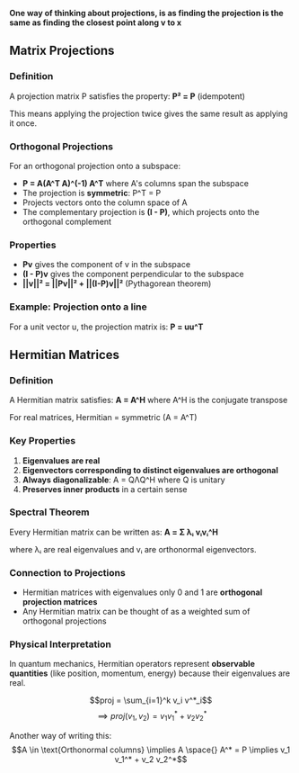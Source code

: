 

**One way of thinking about projections, is as finding the projection
is the same as finding the closest point along v to x**

## Matrix Projections

### Definition
A projection matrix P satisfies the property: **P² = P** (idempotent)

This means applying the projection twice gives the same result as applying it once.

### Orthogonal Projections
For an orthogonal projection onto a subspace:
- **P = A(A^T A)^(-1) A^T** where A's columns span the subspace
- The projection is **symmetric**: P^T = P
- Projects vectors onto the column space of A
- The complementary projection is **(I - P)**, which projects onto the orthogonal complement

### Properties
- **Pv** gives the component of v in the subspace
- **(I - P)v** gives the component perpendicular to the subspace
- **||v||² = ||Pv||² + ||(I-P)v||²** (Pythagorean theorem)

### Example: Projection onto a line
For a unit vector u, the projection matrix is: **P = uu^T**

## Hermitian Matrices

### Definition
A Hermitian matrix satisfies: **A = A^H** where A^H is the conjugate transpose

For real matrices, Hermitian = symmetric (A = A^T)

### Key Properties
1. **Eigenvalues are real**
2. **Eigenvectors corresponding to distinct eigenvalues are orthogonal**
3. **Always diagonalizable**: A = QΛQ^H where Q is unitary
4. **Preserves inner products** in a certain sense

### Spectral Theorem
Every Hermitian matrix can be written as:
**A = Σ λᵢ vᵢvᵢ^H**

where λᵢ are real eigenvalues and vᵢ are orthonormal eigenvectors.

### Connection to Projections
- Hermitian matrices with eigenvalues only 0 and 1 are **orthogonal projection matrices**
- Any Hermitian matrix can be thought of as a weighted sum of orthogonal projections

### Physical Interpretation
In quantum mechanics, Hermitian operators represent **observable quantities** (like position, momentum, energy) because their eigenvalues are real.


$$proj = \sum_{i=1}^k v_i v^*_i$$
$$\implies proj{(v_1, v_2)} = v_1 v_1^* + v_2 v_2^*$$

Another way of writing this:
$$A \in \text{Orthonormal columns} \implies A \space{} A^* = P  
\implies   v_1 v_1^* + v_2 v_2^*$$
	